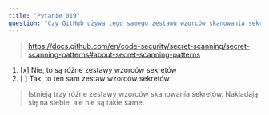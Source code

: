 ```yaml
---
title: "Pytanie 019"
question: "Czy GitHub używa tego samego zestawu wzorców skanowania sekretów zarówno dla alertów użytkownika, jak i alertów ochrony przy pushu?"
---
```



> https://docs.github.com/en/code-security/secret-scanning/secret-scanning-patterns#about-secret-scanning-patterns
1. [x] Nie, to są różne zestawy wzorców sekretów
1. [ ] Tak, to ten sam zestaw wzorców sekretów
> Istnieją trzy różne zestawy wzorców skanowania sekretów. Nakładają się na siebie, ale nie są takie same. 
